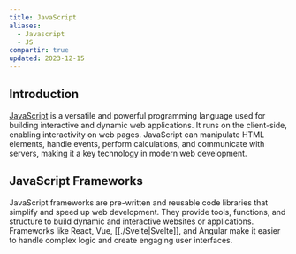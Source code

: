 ```yaml
---
title: JavaScript
aliases:
  - Javascript
  - JS
compartir: true
updated: 2023-12-15
---
```


## Introduction

[JavaScript](https://en.wikipedia.org/wiki/JavaScript) is a versatile and powerful programming language used for building interactive and dynamic web applications. It runs on the client-side, enabling interactivity on web pages. JavaScript can manipulate HTML elements, handle events, perform calculations, and communicate with servers, making it a key technology in modern web development.

## JavaScript Frameworks

JavaScript frameworks are pre-written and reusable code libraries that simplify and speed up web development. They provide tools, functions, and structure to build dynamic and interactive websites or applications. Frameworks like React, Vue, [[./Svelte|Svelte]], and Angular make it easier to handle complex logic and create engaging user interfaces.
